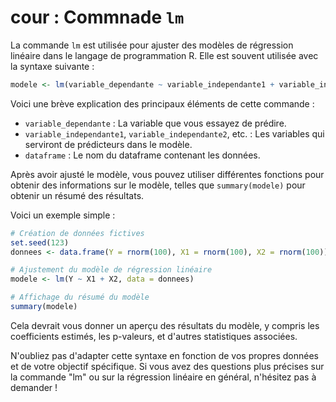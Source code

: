 # cour : Commnade ``lm``



La commande `lm` est utilisée pour ajuster des modèles de régression linéaire dans le langage de programmation R. Elle est souvent utilisée avec la syntaxe suivante :

```R
modele <- lm(variable_dependante ~ variable_independante1 + variable_independante2, data = dataframe)
```

Voici une brève explication des principaux éléments de cette commande :

- `variable_dependante` : La variable que vous essayez de prédire.
- `variable_independante1`, `variable_independante2`, etc. : Les variables qui serviront de prédicteurs dans le modèle.
- `dataframe` : Le nom du dataframe contenant les données.

Après avoir ajusté le modèle, vous pouvez utiliser différentes fonctions pour obtenir des informations sur le modèle, telles que `summary(modele)` pour obtenir un résumé des résultats.

Voici un exemple simple :

```R
# Création de données fictives
set.seed(123)
donnees <- data.frame(Y = rnorm(100), X1 = rnorm(100), X2 = rnorm(100))

# Ajustement du modèle de régression linéaire
modele <- lm(Y ~ X1 + X2, data = donnees)

# Affichage du résumé du modèle
summary(modele)
```

Cela devrait vous donner un aperçu des résultats du modèle, y compris les coefficients estimés, les p-valeurs, et d'autres statistiques associées.

N'oubliez pas d'adapter cette syntaxe en fonction de vos propres données et de votre objectif spécifique. Si vous avez des questions plus précises sur la commande "lm" ou sur la régression linéaire en général, n'hésitez pas à demander !